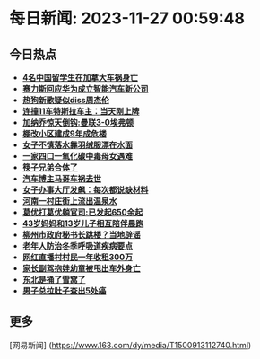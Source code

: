
# 每日新闻: 2023-11-27 00:59:48
## 今日热点

- **[4名中国留学生在加拿大车祸身亡](https://www.163.com/search?keyword=4%E5%90%8D%E4%B8%AD%E5%9B%BD%E7%95%99%E5%AD%A6%E7%94%9F%E5%9C%A8%E5%8A%A0%E6%8B%BF%E5%A4%A7%E8%BD%A6%E7%A5%B8%E8%BA%AB%E4%BA%A1)**
- **[赛力斯回应华为成立智能汽车新公司](https://www.163.com/search?keyword=%E8%B5%9B%E5%8A%9B%E6%96%AF%E5%9B%9E%E5%BA%94%E5%8D%8E%E4%B8%BA%E6%88%90%E7%AB%8B%E6%99%BA%E8%83%BD%E6%B1%BD%E8%BD%A6%E6%96%B0%E5%85%AC%E5%8F%B8)**
- **[热狗新歌疑似diss周杰伦](https://www.163.com/search?keyword=%E7%83%AD%E7%8B%97%E6%96%B0%E6%AD%8C%E7%96%91%E4%BC%BCdiss%E5%91%A8%E6%9D%B0%E4%BC%A6)**
- **[连撞11车特斯拉车主：当天刚上牌](https://www.163.com/search?keyword=%E8%BF%9E%E6%92%9E11%E8%BD%A6%E7%89%B9%E6%96%AF%E6%8B%89%E8%BD%A6%E4%B8%BB%EF%BC%9A%E5%BD%93%E5%A4%A9%E5%88%9A%E4%B8%8A%E7%89%8C)**
- **[加纳乔惊天倒钩:曼联3-0埃弗顿](https://www.163.com/search?keyword=%E5%8A%A0%E7%BA%B3%E4%B9%94%E6%83%8A%E5%A4%A9%E5%80%92%E9%92%A9+%E6%9B%BC%E8%81%943-0%E5%9F%83%E5%BC%97%E9%A1%BF)**
- **[棚改小区建成9年成危楼](https://www.163.com/search?keyword=%E6%A3%9A%E6%94%B9%E5%B0%8F%E5%8C%BA%E5%BB%BA%E6%88%909%E5%B9%B4%E6%88%90%E5%8D%B1%E6%A5%BC)**
- **[女子不慎落水靠羽绒服漂在水面](https://www.163.com/search?keyword=%E5%A5%B3%E5%AD%90%E4%B8%8D%E6%85%8E%E8%90%BD%E6%B0%B4%E9%9D%A0%E7%BE%BD%E7%BB%92%E6%9C%8D%E6%BC%82%E5%9C%A8%E6%B0%B4%E9%9D%A2)**
- **[一家四口一氧化碳中毒母女遇难](https://www.163.com/search?keyword=%E4%B8%80%E5%AE%B6%E5%9B%9B%E5%8F%A3%E4%B8%80%E6%B0%A7%E5%8C%96%E7%A2%B3%E4%B8%AD%E6%AF%92%E6%AF%8D%E5%A5%B3%E9%81%87%E9%9A%BE)**
- **[筷子兄弟合体了](https://www.163.com/search?keyword=%E7%AD%B7%E5%AD%90%E5%85%84%E5%BC%9F%E5%90%88%E4%BD%93%E4%BA%86)**
- **[汽车博主马哥车祸去世](https://www.163.com/search?keyword=%E6%B1%BD%E8%BD%A6%E5%8D%9A%E4%B8%BB%E9%A9%AC%E5%93%A5%E8%BD%A6%E7%A5%B8%E5%8E%BB%E4%B8%96)**
- **[女子办事大厅发飙：每次都说缺材料](https://www.163.com/search?keyword=%E5%A5%B3%E5%AD%90%E5%8A%9E%E4%BA%8B%E5%A4%A7%E5%8E%85%E5%8F%91%E9%A3%99%EF%BC%9A%E6%AF%8F%E6%AC%A1%E9%83%BD%E8%AF%B4%E7%BC%BA%E6%9D%90%E6%96%99)**
- **[河南一村庄街上流出温泉水](https://www.163.com/search?keyword=%E6%B2%B3%E5%8D%97%E4%B8%80%E6%9D%91%E5%BA%84%E8%A1%97%E4%B8%8A%E6%B5%81%E5%87%BA%E6%B8%A9%E6%B3%89%E6%B0%B4)**
- **[葛优打葛优躺官司:已发起650余起](https://www.163.com/search?keyword=%E8%91%9B%E4%BC%98%E6%89%93%E8%91%9B%E4%BC%98%E8%BA%BA%E5%AE%98%E5%8F%B8+%E5%B7%B2%E5%8F%91%E8%B5%B7650%E4%BD%99%E8%B5%B7)**
- **[43岁妈妈和13岁儿子相互陪伴晨跑](https://www.163.com/search?keyword=43%E5%B2%81%E5%A6%88%E5%A6%88%E5%92%8C13%E5%B2%81%E5%84%BF%E5%AD%90%E7%9B%B8%E4%BA%92%E9%99%AA%E4%BC%B4%E6%99%A8%E8%B7%91)**
- **[柳州市政府秘书长跳楼？当地辟谣](https://www.163.com/search?keyword=%E6%9F%B3%E5%B7%9E%E5%B8%82%E6%94%BF%E5%BA%9C%E7%A7%98%E4%B9%A6%E9%95%BF%E8%B7%B3%E6%A5%BC%EF%BC%9F%E5%BD%93%E5%9C%B0%E8%BE%9F%E8%B0%A3)**
- **[老年人防治冬季呼吸道疾病要点](https://www.163.com/search?keyword=%E8%80%81%E5%B9%B4%E4%BA%BA%E9%98%B2%E6%B2%BB%E5%86%AC%E5%AD%A3%E5%91%BC%E5%90%B8%E9%81%93%E7%96%BE%E7%97%85%E8%A6%81%E7%82%B9)**
- **[网红直播村村民一年收租300万](https://www.163.com/search?keyword=%E7%BD%91%E7%BA%A2%E7%9B%B4%E6%92%AD%E6%9D%91%E6%9D%91%E6%B0%91%E4%B8%80%E5%B9%B4%E6%94%B6%E7%A7%9F300%E4%B8%87)**
- **[家长副驾抱娃幼童被甩出车外身亡](https://www.163.com/search?keyword=%E5%AE%B6%E9%95%BF%E5%89%AF%E9%A9%BE%E6%8A%B1%E5%A8%83%E5%B9%BC%E7%AB%A5%E8%A2%AB%E7%94%A9%E5%87%BA%E8%BD%A6%E5%A4%96%E8%BA%AB%E4%BA%A1)**
- **[东北是捅了雪窝了](https://www.163.com/search?keyword=%E4%B8%9C%E5%8C%97%E6%98%AF%E6%8D%85%E4%BA%86%E9%9B%AA%E7%AA%9D%E4%BA%86)**
- **[男子总拉肚子查出5处癌](https://www.163.com/search?keyword=%E7%94%B7%E5%AD%90%E6%80%BB%E6%8B%89%E8%82%9A%E5%AD%90%E6%9F%A5%E5%87%BA5%E5%A4%84%E7%99%8C)**

## 更多
[网易新闻] (https://www.163.com/dy/media/T1500913112740.html)
